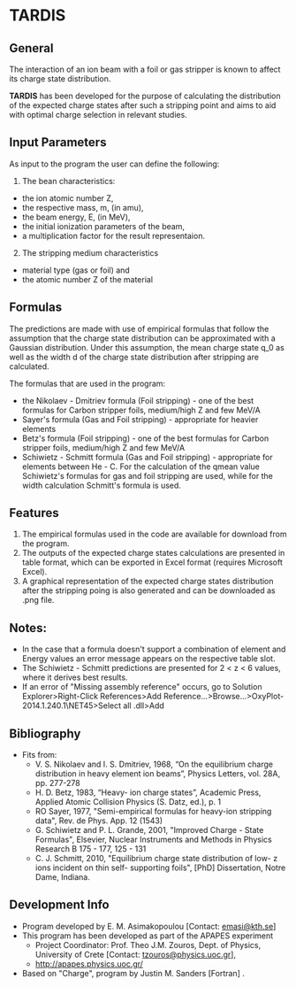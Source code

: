 # TARDIS

## General
The interaction of an ion beam with a foil or gas stripper is known to affect its charge state distribution. 

**TARDIS** has been developed for the purpose of calculating the distribution of the expected charge states after such a stripping point and aims to aid with optimal charge selection in relevant studies.

## Input Parameters
As input to the program the user can define the following:

1. The bean characteristics:
 * the ion atomic number Z,  
 * the respective mass, m, (in amu), 
 * the beam energy, E, (in MeV),
 * the initial ionization parameters of the beam,
 * a multiplication factor for the result representaion. 
2. The stripping medium characteristics 
 * material type (gas or foil) and 
 * the atomic number Z of the material 

## Formulas
The predictions are made with use of empirical formulas that follow the assumption that the charge state distribution can be approximated with a Gaussian distribution. Under this assumption, the mean charge state q_0 as well as the width d of the charge state distribution after stripping are calculated.

The formulas that are used in the program: 
* the Nikolaev - Dmitriev formula (Foil stripping) - one of the best formulas for Carbon stripper foils, medium/high Z and few MeV/A
* Sayer's formula (Gas and Foil stripping) - appropriate for heavier elements
* Betz's formula (Foil stripping) - one of the best formulas for Carbon stripper foils, medium/high Z and few MeV/A
* Schiwietz - Schmitt formula (Gas and Foil stripping) - appropriate for elements between He - C. For the calculation of the qmean value Schiwietz's formulas for gas and foil stripping are used, while for the width calculation Schmitt's formula is used.

## Features

1. The empirical formulas used in the code are available for download from the program.
2. The outputs of the expected charge states calculations are presented in table format, which can be exported in Excel format (requires Microsoft Excel).
3. A graphical representation of the expected charge states distribution after the stripping poing is also generated and can be downloaded as .png file.

## Notes: 
* In the case that a formula doesn't support a combination of element and Energy values an error message appears on the respective table slot.
* The Schiwietz - Schmitt predictions are presented for 2 < z < 6 values, where it derives best results.
* If an error of "Missing assembly reference" occurs, go to 
 	Solution Explorer>Right-Click References>Add Reference...>Browse...>OxyPlot-2014.1.240.1\NET45\>Select all .dll>Add 

## Bibliography
* Fits from: 
	- V. S. Nikolaev and I. S. Dmitriev, 1968,  “On the equilibrium charge distribution in heavy element ion beams”, Physics Letters, vol. 28A, pp. 277-278
	- H. D. Betz, 1983, “Heavy- ion charge states”, Academic Press, Applied Atomic Collision Physics (S. Datz, ed.), p. 1
	- RO Sayer, 1977, "Semi-empirical formulas for heavy-ion stripping data", Rev. de Phys. App. 12 (1543)
	- G. Schiwietz and P. L. Grande, 2001, "Improved Charge - State Formulas", Elsevier, Nuclear Instruments and Methods in Physics Research B 175 - 177, 125 - 131
	- C. J. Schmitt, 2010, "Equilibrium charge state distribution of low- z ions incident on thin self- supporting foils", [PhD] Dissertation, Notre Dame, Indiana.

## Development Info
* Program developed by E. M. Asimakopoulou [Contact: emasi@kth.se]
* This program has been developed as part of the APAPES experiment 
	- Project Coordinator: Prof. Theo J.M. Zouros, Dept. of Physics, University of Crete 
	  [Contact: tzouros@physics.uoc.gr], 
	- http://apapes.physics.uoc.gr/
* Based on "Charge", program by Justin M. Sanders [Fortran] .
